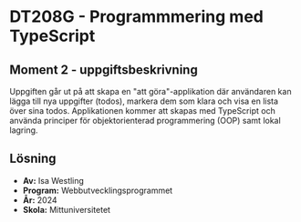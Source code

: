 # DT208G - Programmmering med TypeScript

## Moment 2 - uppgiftsbeskrivning
Uppgiften går ut på att skapa en "att göra"-applikation där användaren kan lägga till nya uppgifter (todos), markera dem som klara och visa en lista över sina todos. Applikationen kommer att skapas med TypeScript och använda principer för objektorienterad programmering (OOP) samt lokal lagring.

## Lösning

* **Av:** Isa Westling
* **Program:** Webbutvecklingsprogrammet
* **År:** 2024
* **Skola:** Mittuniversitetet